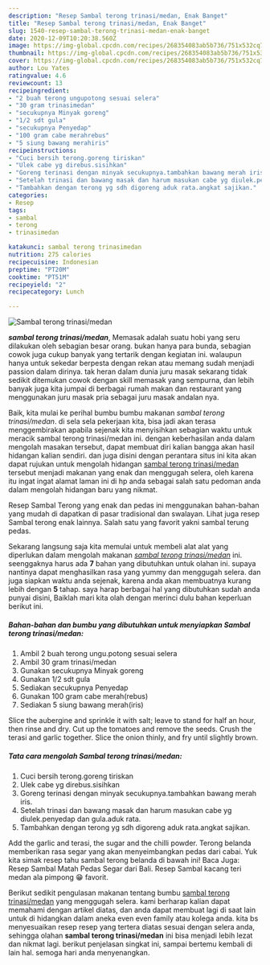 ```yaml
---
description: "Resep Sambal terong trinasi/medan, Enak Banget"
title: "Resep Sambal terong trinasi/medan, Enak Banget"
slug: 1540-resep-sambal-terong-trinasi-medan-enak-banget
date: 2020-12-09T10:20:38.560Z
image: https://img-global.cpcdn.com/recipes/268354083ab5b736/751x532cq70/sambal-terong-trinasimedan-foto-resep-utama.jpg
thumbnail: https://img-global.cpcdn.com/recipes/268354083ab5b736/751x532cq70/sambal-terong-trinasimedan-foto-resep-utama.jpg
cover: https://img-global.cpcdn.com/recipes/268354083ab5b736/751x532cq70/sambal-terong-trinasimedan-foto-resep-utama.jpg
author: Lou Yates
ratingvalue: 4.6
reviewcount: 13
recipeingredient:
- "2 buah terong ungupotong sesuai selera"
- "30 gram trinasimedan"
- "secukupnya Minyak goreng"
- "1/2 sdt gula"
- "secukupnya Penyedap"
- "100 gram cabe merahrebus"
- "5 siung bawang merahiris"
recipeinstructions:
- "Cuci bersih terong.goreng tiriskan"
- "Ulek cabe yg direbus.sisihkan"
- "Goreng terinasi dengan minyak secukupnya.tambahkan bawang merah iris."
- "Setelah trinasi dan bawang masak dan harum masukan cabe yg diulek.penyedap dan gula.aduk rata."
- "Tambahkan dengan terong yg sdh digoreng aduk rata.angkat sajikan."
categories:
- Resep
tags:
- sambal
- terong
- trinasimedan

katakunci: sambal terong trinasimedan 
nutrition: 275 calories
recipecuisine: Indonesian
preptime: "PT20M"
cooktime: "PT51M"
recipeyield: "2"
recipecategory: Lunch

---
```



![Sambal terong trinasi/medan](https://img-global.cpcdn.com/recipes/268354083ab5b736/751x532cq70/sambal-terong-trinasimedan-foto-resep-utama.jpg)

<b><i>sambal terong trinasi/medan</i></b>, Memasak adalah suatu hobi yang seru dilakukan oleh sebagian besar orang. bukan hanya para bunda, sebagian cowok juga cukup banyak yang tertarik dengan kegiatan ini. walaupun hanya untuk sekedar berpesta dengan rekan atau memang sudah menjadi passion dalam dirinya. tak heran dalam dunia juru masak sekarang tidak sedikit ditemukan cowok dengan skill memasak yang sempurna, dan lebih banyak juga kita jumpai di berbagai rumah makan dan restaurant yang menggunakan juru masak pria sebagai juru masak andalan nya.

Baik, kita mulai ke perihal bumbu bumbu makanan <i>sambal terong trinasi/medan</i>. di sela sela pekerjaan kita, bisa jadi akan terasa menggembirakan apabila sejenak kita menyisihkan sebagian waktu untuk meracik sambal terong trinasi/medan ini. dengan keberhasilan anda dalam mengolah masakan tersebut, dapat membuat diri kalian bangga akan hasil hidangan kalian sendiri. dan juga disini dengan perantara situs ini kita akan dapat rujukan untuk mengolah hidangan <u>sambal terong trinasi/medan</u> tersebut menjadi makanan yang enak dan menggugah selera, oleh karena itu ingat ingat alamat laman ini di hp anda sebagai salah satu pedoman anda dalam mengolah hidangan baru yang nikmat.

Resep Sambal Terong yang enak dan pedas ini menggunakan bahan-bahan yang mudah di dapatkan di pasar tradisional dan swalayan. Lihat juga resep Sambal terong enak lainnya. Salah satu yang favorit yakni sambal terung pedas.


Sekarang langsung saja kita memulai untuk membeli alat alat yang diperlukan dalam mengolah makanan <u><i>sambal terong trinasi/medan</i></u> ini. seenggaknya harus ada <b>7</b> bahan yang dibutuhkan untuk olahan ini. supaya nantinya dapat menghasilkan rasa yang yummy dan menggugah selera. dan juga siapkan waktu anda sejenak, karena anda akan membuatnya kurang lebih dengan <b>5</b> tahap. saya harap berbagai hal yang dibutuhkan sudah anda punyai disini, Baiklah mari kita olah dengan merinci dulu bahan keperluan berikut ini.

<!--inarticleads1-->

##### Bahan-bahan dan bumbu yang dibutuhkan untuk menyiapkan Sambal terong trinasi/medan:

1. Ambil 2 buah terong ungu.potong sesuai selera
1. Ambil 30 gram trinasi/medan
1. Gunakan secukupnya Minyak goreng
1. Gunakan 1/2 sdt gula
1. Sediakan secukupnya Penyedap
1. Gunakan 100 gram cabe merah(rebus)
1. Sediakan 5 siung bawang merah(iris)


Slice the aubergine and sprinkle it with salt; leave to stand for half an hour, then rinse and dry. Cut up the tomatoes and remove the seeds. Crush the terasi and garlic together. Slice the onion thinly, and fry until slightly brown. 

<!--inarticleads2-->

##### Tata cara mengolah Sambal terong trinasi/medan:

1. Cuci bersih terong.goreng tiriskan
1. Ulek cabe yg direbus.sisihkan
1. Goreng terinasi dengan minyak secukupnya.tambahkan bawang merah iris.
1. Setelah trinasi dan bawang masak dan harum masukan cabe yg diulek.penyedap dan gula.aduk rata.
1. Tambahkan dengan terong yg sdh digoreng aduk rata.angkat sajikan.


Add the garlic and terasi, the sugar and the chilli powder. Terong belanda memberikan rasa segar yang akan menyeimbangkan pedas dari cabai. Yuk kita simak resep tahu sambal terong belanda di bawah ini! Baca Juga: Resep Sambal Matah Pedas Segar dari Bali. Resep Sambal kacang teri medan ala pimpong 😁 favorit. 

Berikut sedikit pengulasan makanan tentang bumbu <u>sambal terong trinasi/medan</u> yang menggugah selera. kami berharap kalian dapat memahami dengan artikel diatas, dan anda dapat membuat lagi di saat lain untuk di hidangkan dalam aneka even even family atau kolega anda. kita bs menyesuaikan resep resep yang tertera diatas sesuai dengan selera anda, sehingga olahan <b>sambal terong trinasi/medan</b> ini bisa menjadi lebih lezat dan nikmat lagi. berikut penjelasan singkat ini, sampai bertemu kembali di lain hal. semoga hari anda menyenangkan.
